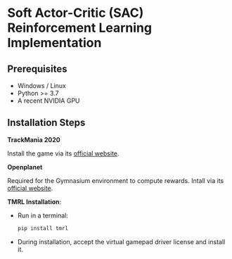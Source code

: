 # Soft Actor-Critic (SAC) Reinforcement Learning Implementation

## Prerequisites

- Windows / Linux
- Python >= 3.7
- A recent NVIDIA GPU

## Installation Steps
**TrackMania 2020**

Install the game via its [official website](https://www.trackmania.com).

**Openplanet**

Required for the Gymnasium environment to compute rewards. Intall via its [official website](https://openplanet.dev/).

**TMRL Installation**:

- Run in a terminal:
    ```bash
    pip install tmrl
    ```
- During installation, accept the virtual gamepad driver license and install it.
